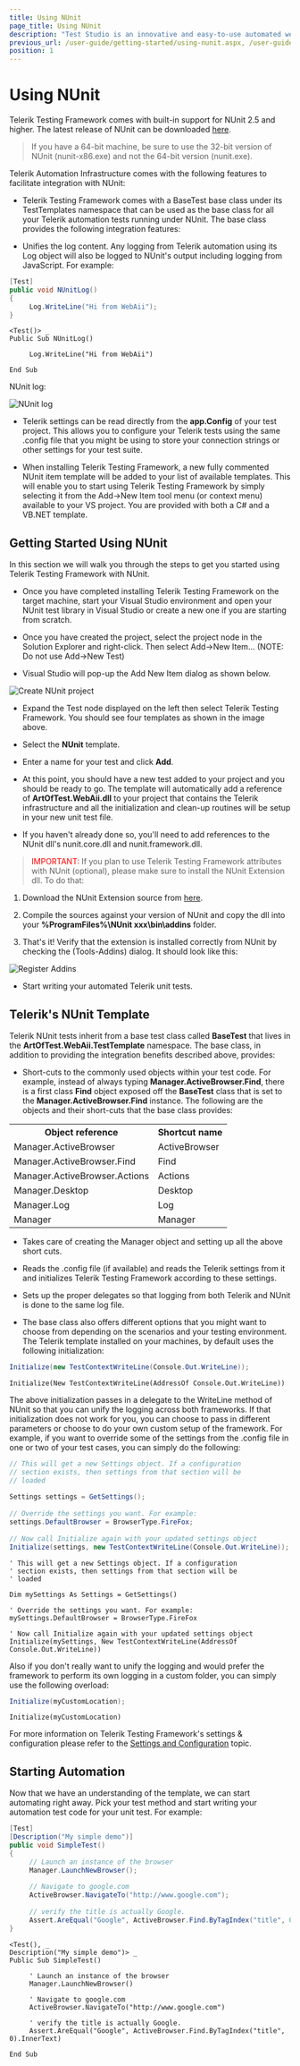 ```yaml
---
title: Using NUnit
page_title: Using NUnit
description: "Test Studio is an innovative and easy-to-use automated web, WPF and load testing solution. Test Studio tests support essential technologies like ASP.NET AJAX, Silverlight, PHP and MVC. HTML5, Testing framework, functional testing, performance testing, load testing, exploratory testing, manual testing."
previous_url: /user-guide/getting-started/using-nunit.aspx, /user-guide/getting-started/using-nunit
position: 1
---
```


# Using NUnit

Telerik Testing Framework comes with built-in support for NUnit 2.5 and higher. The latest release of NUnit can be downloaded <a href="https://launchpad.net/nunitv2" target="_blank">here</a>.

> If you have a 64-bit machine, be sure to use the 32-bit version of NUnit (nunit-x86.exe) and not the 64-bit version (nunit.exe).

Telerik Automation Infrastructure comes with the following features to facilitate integration with NUnit:

* Telerik Testing Framework comes with a BaseTest base class under its TestTemplates namespace that can be used as the base class for all your Telerik automation tests running under NUnit. The base class provides the following integration features:

* Unifies the log content. Any logging from Telerik automation using its Log object will also be logged to NUnit's output including logging from JavaScript. For example:

```C#
[Test]
public void NUnitLog()
{
     Log.WriteLine("Hi from WebAii");
}
```
```VB
<Test()> _
Public Sub NUnitLog()
  
     Log.WriteLine("Hi from WebAii")
  
End Sub
```

NUnit log:

![NUnit log][1]

* Telerik settings can be read directly from the **app.Config** of your test project. This allows you to configure your Telerik tests using the same .config file that you might be using to store your connection strings or other settings for your test suite.

* When installing Telerik Testing Framework, a new fully commented NUnit item template will be added to your list of available templates. This will enable you to start using Telerik Testing Framework by simply selecting it from the Add->New Item tool menu (or context menu) available to your VS project. You are provided with both a C# and a VB.NET template.

## Getting Started Using NUnit

In this section we will walk you through the steps to get you started using Telerik Testing Framework with NUnit.

* Once you have completed installing Telerik Testing Framework on the target machine, start your Visual Studio environment and open your NUnit test library in Visual Studio or create a new one if you are starting from scratch.

* Once you have created the project, select the project node in the Solution Explorer and right-click. Then select Add->New Item... (NOTE: Do not use Add->New Test)

* Visual Studio will pop-up the Add New Item dialog as shown below.

![Create NUnit project][2]

* Expand the Test node displayed on the left then select Telerik Testing Framework. You should see four templates as shown in the image above.

* Select the **NUnit** template.

* Enter a name for your test and click **Add**.

* At this point, you should have a new test added to your project and you should be ready to go. The template will automatically add a reference of **ArtOfTest.WebAii.dll** to your project that contains the Telerik infrastructure and all the initialization and clean-up routines will be setup in your new unit test file.

* If you haven't already done so, you'll need to add references to the NUnit dll's nunit.core.dll and nunit.framework.dll.

> <font color="red">IMPORTANT:</font> If you plan to use Telerik Testing Framework attributes with NUnit (optional), please make sure to install the NUnit Extension dll. To do that:

1. Download the NUnit Extension source from <a href="http://www.telerik.com/documents/automated-testing-tools/ArtOfTest.WebAii.NUnitExtension.zip">here</a>.

2. Compile the sources against your version of NUnit and copy the dll into your **%ProgramFiles%\NUnit xxx\bin\addins** folder.

3. That's it! Verify that the extension is installed correctly from NUnit by checking the (Tools-Addins) dialog. It should look like this:

![Register Addins][3]

* Start writing your automated Telerik unit tests.

## Telerik's NUnit Template

Telerik NUnit tests inherit from a base test class called **BaseTest** that lives in the **ArtOfTest.WebAii.TestTemplate** namespace. The base class, in addition to providing the integration benefits described above, provides:

* Short-cuts to the commonly used objects within your test code. For example, instead of always typing **Manager.ActiveBrowser.Find**, there is a first class **Find** object exposed off the **BaseTest** class that is set to the **Manager.ActiveBrowser.Find** instance. The following are the objects and their short-cuts that the base class provides: 

<table class="docs">
<tr>
	<th>Object reference</th><th>Shortcut name</th>
</tr>
<tr>
	<td>Manager.ActiveBrowser</td>
	<td>ActiveBrowser</td>
</tr>
<tr>
	<td>Manager.ActiveBrowser.Find</td>
	<td>Find</td>
</tr>
<tr>
	<td>Manager.ActiveBrowser.Actions</td>
	<td>Actions</td>
</tr>
<tr>
	<td>Manager.Desktop</td>
	<td>Desktop</td>
</tr>
<tr>
	<td>Manager.Log</td>
	<td>Log</td>
</tr>
<tr>
	<td>Manager</td>
	<td>Manager</td>
</tr>
</table>

* Takes care of creating the Manager object and setting up all the above short cuts.

* Reads the .config file (if available) and reads the Telerik settings from it and initializes Telerik Testing Framework according to these settings.

* Sets up the proper delegates so that logging from both Telerik and NUnit is done to the same log file.

* The base class also offers different options that you might want to choose from depending on the scenarios and your testing environment. The Telerik template installed on your machines, by default uses the following initialization:

```C#
Initialize(new TestContextWriteLine(Console.Out.WriteLine));
```
```VB
Initialize(New TestContextWriteLine(AddressOf Console.Out.WriteLine))
```

The above initialization passes in a delegate to the WriteLine method of NUnit so that you can unify the logging across both frameworks. If that initialization does not work for you, you can choose to pass in different parameters or choose to do your own custom setup of the framework. For example, if you want to override some of the settings from the .config file in one or two of your test cases, you can simply do the following:


```C#
// This will get a new Settings object. If a configuration
// section exists, then settings from that section will be
// loaded
  
Settings settings = GetSettings();
  
// Override the settings you want. For example:
settings.DefaultBrowser = BrowserType.FireFox;
  
// Now call Initialize again with your updated settings object
Initialize(settings, new TestContextWriteLine(Console.Out.WriteLine));
```
```VB
' This will get a new Settings object. If a configuration
' section exists, then settings from that section will be
' loaded
  
Dim mySettings As Settings = GetSettings()
  
' Override the settings you want. For example:
mySettings.DefaultBrowser = BrowserType.FireFox
  
' Now call Initialize again with your updated settings object
Initialize(mySettings, New TestContextWriteLine(AddressOf Console.Out.WriteLine))
```

Also if you don't really want to unify the logging and would prefer the framework to perform its own logging in a custom folder, you can simply use the following overload:


```C#
Initialize(myCustomLocation);
```
```VB
Initialize(myCustomLocation)
```

For more information on Telerik Testing Framework's settings & configuration please refer to the <a href="/testing-framework/write-tests-in-code/intermediate-topics-wtc/settings-and-configuration-wtc/settings-class" target="_blank">Settings and Configuration</a> topic.

## Starting Automation

Now that we have an understanding of the template, we can start automating right away. Pick your test method and start writing your automation test code for your unit test. For example:

```C#
[Test]
[Description("My simple demo")]
public void SimpleTest()
{
     // Launch an instance of the browser
     Manager.LaunchNewBrowser();
  
     // Navigate to google.com
     ActiveBrowser.NavigateTo("http://www.google.com");
  
     // verify the title is actually Google.
     Assert.AreEqual("Google", ActiveBrowser.Find.ByTagIndex("title", 0).InnerText);
}
```
```VB
<Test(), _
Description("My simple demo")> _
Public Sub SimpleTest()
  
     ' Launch an instance of the browser
     Manager.LaunchNewBrowser()
  
     ' Navigate to google.com
     ActiveBrowser.NavigateTo("http://www.google.com")
  
     ' verify the title is actually Google.
     Assert.AreEqual("Google", ActiveBrowser.Find.ByTagIndex("title", 0).InnerText)
  
End Sub
```

[1]: /img/testing-framework/using-nunit/fig1.png
[2]: /img/testing-framework/using-nunit/fig2.png
[3]: /img/testing-framework/using-nunit/fig3.png
